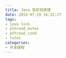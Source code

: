 ```yaml
---
title: Java 锁实现原理
date: 2019-07-29 16:32:27
tags:
- java lock
- pthread_mutex
- pthread_cond
- futex
categories:
- 并发编程
---
```



